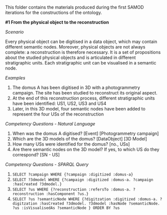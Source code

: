 This folder contains the materials produced during the first SAMOD iterations for the constructions of the ontology.

**#1 From the physical object to the reconstruction**

*Scenario*

Every physical object can be digitised in a data object, which may contain different semantic nodes. Moreover, physical objects are not always complete: a reconstruction is therefore necessary. It is a set of propositions about the studied physical objects and is articulated in different  stratigraphic units. Each stratigraphic unit can be visualised in a semantic node.

*Examples*

1. The domus A has been digitised in 3D with a photogrammetry campaign. The site has been studied to reconstruct its original aspect.
2. At the end of this reconstruction process, different stratigraphic units have been identified: US1, US2, US3 and US4
3. Later, in this 3D model, four semantic nodes have been added to represent the four USs of the reconstruction 

*Competency Questions - Natural Language*

1. When was the domus A digitised? [Event] [Photogrammetry campaign]
2. Which are the 3D models of the domus? [DataObject] [3D Model]
3. How many USs were identified for the domus? [no., USs]
4. Are there semantic nodes on the 3D model? If yes, to which US do they correspond? [SN - US]

*Competency Questions - SPARQL Query*

1. `SELECT ?campaign WHERE {?campaign :digitized :domus-a}`
2. `SELECT ?3dmodel WHERE {?campaign :digitized :domus-a. ?campaign :hasCreated ?3dmodel.}`
3. `SELECT ?us WHERE {?reconstruction :refersTo :domus-a. ?reconstruction :hasComponent ?us.}`
4. `SELECT ?us ?semanticNode WHERE {?digitzation :digitized :domus-a. ?digitzation :hasCreated ?3dmodel. ?3dmodel :hasNode ?semanticNode. ?us :isVisualisedAs ?semanticNode } ORDER BY ?us`